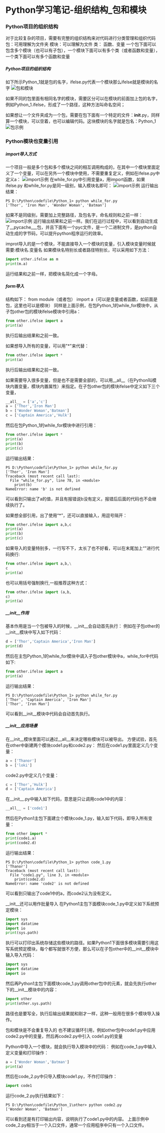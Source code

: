 # Python学习笔记-组织结构_包和模块
### Python项目的组织结构 
对于比较复杂的项目，需要有完整的组织结构来对代码进行分类管理和组织代码
包：可用理解为文件夹
模块：可以理解为文件
类：
函数、变量
一个包下面可以包含多个模块（也可以有子包），一个模块下面可以有多个类（或者函数和变量），一个类下面可以有多个函数和变量
##### Python项目的组织结构 
如下所示Python_1就是包的名字，ifelse.py代表一个模块那么ifelse就是模块的名字
![包和模块](包和模块名称.png)

如果不同的包里面有相同名字的模块，需要区分可以在模块的前面加上包的名字，例如Python_1.ifelse，形成了一个路径，这种方法叫命名空间；

如果想让一个文件夹成为一个包，需要在包下面有一个特定的文件：__init__.py，同样算一个模块，可以空着，也可以编辑代码。这块模块的名字就是包名：Python_1
![包示例](包示例.png)
### Python模块也变量引用
##### import导入方式
一个项目一般是多个包和多个模块之间的相互调用构成的，在其中一个模块里面定义了一个变量，可以在另外一个模块中使用，不需要重复定义，例如在ifelse.py中定义a：
![import示例](import示例-1.png)
在while_for.py中引用变量a，用import函数，如果ifelse.py 和while_for.py是同一级别，输入模块名即可：
![import示例](import示例-2.png)
运行输出结果：
```shell
PS D:\Python\codefile\Python_1> python while_for.py
['Thor', 'Iron Man', 'Wonder Woman', 'Batman']
```
如果不是同级别，需要加上完整路径，及包名字，命名规则和之前一样：
![import示例](import示例-3.png)
运行输出结果和之前一样。我们在运行过程中，可以看到自动生成了__pycache___包，并且下面有一个pyc文件，是一个二进制文件，是python自动生成的字节码，可以提升python程序运行的效率。

improt导入的是一个模块，不能直接导入一个模块的变量，引入模块变量时候就需要:模块名.变量名
如果模块名特别长或者路径特别长，可以采用如下方法：
```python
import other.ifelse as m
print(m.a)
```
运行结果和之前一样，把模块名简化成一个字母。
##### form导入
结构如下：
from module（或者包） import a（可以是变量或者函数，如前面是包，这里也可以是模块）
同样是上面示例，在包Python_1的while_for模块中，从子包other包的模块ifelse模块中引用a：
```python
from other.ifelse import a
print(a)
```
执行后输出结果和之前一致。

如果想导入所有的变量，可以用"*"来代替：
```python
from other.ifelse import *
print(a)
```
执行后输出结果和之前一致。

如果需要导入很多变量，但是也不是需要全部的，可以用__all__（在Python叫模块内置变量，模块内置属性）来指定。在子包other包的模块ifelse中定义如下三个变量，
```python
__all__ = ['a','c']
a = ['Thor','Iron Man']
b = ['Wonder Woman','Batman']
c = ['Captain America','Hulk']
```
然后在包Python_1的while_for模块中进行引用：
```python
from other.ifelse import *
print(a)
print(b)
print(c)
```
运行输出结果：
```shell
PS D:\Python\codefile\Python_1> python while_for.py
['Thor', 'Iron Man']
Traceback (most recent call last):
  File "while_for.py", line 78, in <module>
    print(b)
NameError: name 'b' is not defined
```
可以看到只输出了a的值，并且有报错说b没有定义，报错后后面的代码也不会继续执行了。

如果想全部引用，出了使用“*”，还可以直接输入，用逗号隔开：
```python
from other.ifelse import a,b,c
print(a)
print(b)
print(c)
```
如果导入的变量特别多，一行写不下，太长了也不好看，可以在末尾加上“\"进行代码换行:
```python
from other.ifelse import a,b,\
c
print(a)
```
也可以用括号强制换行,一般推荐这种方式：
```python
from other.ifelse import (a,b,
c)
print(a)
```
##### __init__作用
基本作用是当一个包被导入的时候，__init__会自动首先执行：
例如在子包other的__init__模块中写入如下代码：
```python
d = ['Thor','Captain America','Iron Man']
print(d)
```
然后在主包Python_1的while_for模块中调入子包other模块中a，while_for中代码如下:
```python
from other.ifelse import a
print(a)
```
运行输出结果：
```shell
PS D:\Python\codefile\Python_1> python while_for.py
['Thor', 'Captain America', 'Iron Man']
['Thor', 'Iron Man']
```
可以看到__init__模块中代码会自动首先执行。
##### __init__应用场景
在__init__模块里面可以通过__all__来决定哪些模块可以被导出。
方便试验，首先在other中新建两个模块code1.py和code2.py：
然后在code1.py里面定义几个变量：
```python
a = ['Thanor']
b = ['loki']
```
code2.py中定义几个变量：
```python
c = ['Thor','Hulk']
d = ['Captain America']
```
在__init__.py中输入如下代码，意思是只让调用code1中的内容：
```python
__all__ = ['code1']
```
然后在Python1主包下面建立个模块code_1.py，输入如下代码，即导入所有变量：
```python
from other import *
print(code1.a)
print(code2.d)
```
运行输出结果：
```shell
PS D:\Python\codefile\Python_1> python code_1.py
['Thanor']
Traceback (most recent call last):
  File "code1.py", line 3, in <module>
    print(code2.d)
NameError: name 'code2' is not defined
```
可以看到只输出了code1中的a，而code2认为没有定义。

__init__还可以用作批量导入
在Python1主包下面模块code_1.py中定义如下系统预定模块：
```python
import sys
import datatime
import io
print(sys.path)
```
执行可以打印出系统存储这些模块的路径。如果Python1下面很多模块需要引用这写系统预定模块，每个都写就很不方便，那么可以在子包other中的__init__模块中输入导入代码：
```python
import sys
import datatime
import io
```
然后再Python1主包下面模块code_1.py调用other包中的元素，就会先执行other下的__init__模块中的内容：
```python
import other
print(other.sys.path)
```
路径也是要写全，执行后输出结果就和刚才一样，这种一般用在很多个模块导入操作。

包和模块是不会重复导入的
也不建议循环引用，例如other包中code1.py中应用 code2.py中的变量，然后再code2.py中引入 code1.py的变量

Python中导入一个模块，就会执行导入模块中的代码：
例如在code_1.py中输入定义变量和打印操作：
```python
a = ['Wonder Woman','Batman']
print(a)
```
然后在code_2.py中只导入模块code1.py，不作打印操作：
```python
import code1
```
运行code_2.py执行结果如下：
```shell
PS D:\Python\codefile\Python_1\other> python code2.py
['Wonder Woman', 'Batman']
```
可以看到还是有打印输出内容，说明执行了code1.py中的内容。
上面示例中code_2.py相当于一个入口文件，通常一个应用程序中只有一个入口文件。
